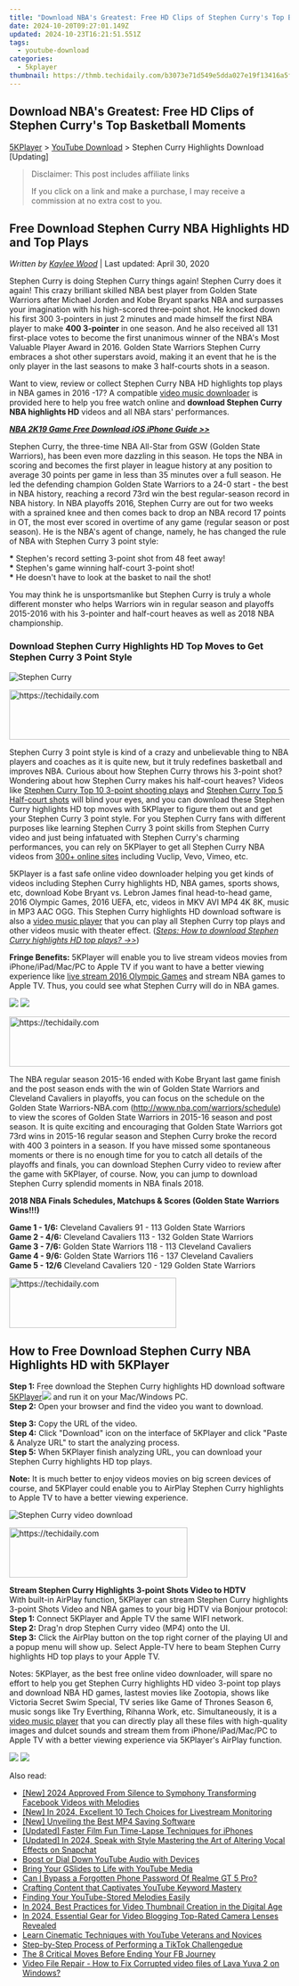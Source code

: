```yaml
---
title: "Download NBA's Greatest: Free HD Clips of Stephen Curry's Top Basketball Moments"
date: 2024-10-20T09:27:01.149Z
updated: 2024-10-23T16:21:51.551Z
tags:
  - youtube-download
categories:
  - 5kplayer
thumbnail: https://thmb.techidaily.com/b3073e71d549e5dda027e19f13416a5fe4cf0a11fd5d20364906665ccf8e2b9a.jpg
---
```


## Download NBA's Greatest: Free HD Clips of Stephen Curry's Top Basketball Moments

[5KPlayer](https://tools.techidaily.com/5kplayer/products/) \> [YouTube Download](https://tools.techidaily.com/5kplayer/youtube-download/) \> Stephen Curry Highlights Download \[Updating\]

>  Disclaimer: This post includes affiliate links
>
>  If you click on a link and make a purchase, I may receive a commission at no extra cost to you.
>

## Free Download Stephen Curry NBA Highlights HD and Top Plays

 _Written by [Kaylee Wood](https://www.quora.com/profile/Amanda-Hu-21)_ | Last updated: April 30, 2020 

Stephen Curry is doing Stephen Curry things again! Stephen Curry does it again! This crazy brilliant skilled NBA best player from Golden State Warriors after Michael Jorden and Kobe Bryant sparks NBA and surpasses your imagination with his high-scored three-point shot. He knocked down his first 300 3-pointers in just 2 minutes and made himself the first NBA player to make **400 3-pointer** in one season. And he also received all 131 first-place votes to become the first unanimous winner of the NBA's Most Valuable Player Award in 2016\. Golden State Warriors Stephen Curry embraces a shot other superstars avoid, making it an event that he is the only player in the last seasons to make 3 half-courts shots in a season.

  
 Want to view, review or collect Stephen Curry NBA HD highlights top plays in NBA games in 2016 -17? A compatible [video music downloader](https://tools.techidaily.com/5kplayer/products/) is provided here to help you free watch online and **download Stephen Curry NBA highlights HD** videos and all NBA stars' performances.

**_[NBA 2K19 Game Free Download iOS iPhone Guide >>](https://tools.techidaily.com/5kplayer/iphone-manager/)_**

Stephen Curry, the three-time NBA All-Star from GSW (Golden State Warriors), has been even more dazzling in this season. He tops the NBA in scoring and becomes the first player in league history at any position to average 30 ‎points per game in less than 35 minutes over a full season. He led the defending champion Golden State Warriors to a 24-0 start - the best in NBA history, reaching a record 73rd win the best regular-season record in NBA history. In NBA playoffs 2016, Stephen Curry are out for two weeks with a sprained knee and then comes back to drop an NBA record 17 points in OT, the most ever scored in overtime of any game (regular season or post season). He is the NBA's agent of change, namely, he has changed the rule of NBA with Stephen Curry 3 point style:

**\*** Stephen's record setting 3-point shot from 48 feet away!  
**\*** Stephen's game winning half-court 3-point shot!  
**\*** He doesn't have to look at the basket to nail the shot!

You may think he is unsportsmanlike but Stephen Curry is truly a whole different monster who helps Warriors win in regular season and playoffs 2015-2016 with his 3-pointer and half-court heaves as well as 2018 NBA championship.

### **Download Stephen Curry Highlights HD Top Moves to Get Stephen Curry 3 Point Style**

![Stephen Curry](https://www.5kplayer.com/youtube-download/img/curry-3point.jpg) 

<!-- affiliate ads begin -->
<a href="https://appsumo.8odi.net/c/5597632/2118311/7443" target="_top" id="2118311">
  <img src="//a.impactradius-go.com/display-ad/7443-2118311" border="0" alt="https://techidaily.com" width="728" height="90"/>
</a>
<img height="0" width="0" src="https://appsumo.8odi.net/i/5597632/2118311/7443" style="position:absolute;visibility:hidden;" border="0" />
<!-- affiliate ads end -->

Stephen Curry 3 point style is kind of a crazy and unbelievable thing to NBA players and coaches as it is quite new, but it truly redefines basketball and improves NBA. Curious about how Stephen Curry throws his 3-point shot? Wondering about how Stephen Curry makes his half-court heaves? Videos like [Stephen Curry Top 10 3-point shooting plays](https://www.youtube.com/watch?v=BGvZBwE2FUs) and [Stephen Curry Top 5 Half-court shots](https://www.youtube.com/watch?v=EHpaRmvNkHI) will blind your eyes, and you can download these Stephen Curry highlights HD top moves with 5KPlayer to figure them out and get your Stephen Curry 3 point style. For you Stephen Curry fans with different purposes like learning Stephen Curry 3 point skills from Stephen Curry video and just being infatuated with Stephen Curry's charming performances, you can rely on 5KPlayer to get all Stephen Curry NBA videos from [300+ online sites](https://tools.techidaily.com/5kplayer/youtube-download/) including Vuclip, Vevo, Vimeo, etc. 

5KPlayer is a fast safe online video downloader helping you get kinds of videos including Stephen Curry highlights HD, NBA games, sports shows, etc, download Kobe Bryant vs. Lebron James final head-to-head game, 2016 Olympic Games, 2016 UEFA, etc, videos in MKV AVI MP4 4K 8K, music in MP3 AAC OGG. This Stephen Curry highlights HD download software is also a [video music player](https://tools.techidaily.com/5kplayer/video-music-player/) that you can play all Stephen Curry top plays and other videos music with theater effect. (_[Steps: How to download Stephen Curry highlights HD top plays? ->>](https://tools.techidaily.com/5kplayer/youtube-download/)_)

**Fringe Benefits:** 5KPlayer will enable you to live stream videos movies from iPhone/iPad/Mac/PC to Apple TV if you want to have a better viewing experience like [live stream 2016 Olympic Games](https://tools.techidaily.com/5kplayer/airplay/) and stream NBA games to Apple TV. Thus, you could see what Stephen Curry will do in NBA games.

[![](https://www.5kplayer.com/youtube-download/../button/freedownwhitewin.png)](https://tools.techidaily.com/5kplayer/products/) [![](https://www.5kplayer.com/youtube-download/../button/freedownbackmac.png)](https://tools.techidaily.com/5kplayer/products/) 

<!-- affiliate ads begin -->
<a href="https://appsumo.8odi.net/c/5597632/2151858/7443" target="_top" id="2151858">
  <img src="//a.impactradius-go.com/display-ad/7443-2151858" border="0" alt="https://techidaily.com" width="600" height="90"/>
</a>
<img height="0" width="0" src="https://appsumo.8odi.net/i/5597632/2151858/7443" style="position:absolute;visibility:hidden;" border="0" />
<!-- affiliate ads end -->

The NBA regular season 2015-16 ended with Kobe Bryant last game finish and the post season ends with the win of Golden State Warriors and Cleveland Cavaliers in playoffs, you can focus on the schedule on the Golden State Warriors-NBA.com (http://www.nba.com/warriors/schedule) to view the scores of Golden State Warriors in 2015-16 season and post season. It is quite exciting and encouraging that Golden State Warriors got 73rd wins in 2015-16 regular season and Stephen Curry broke the record with 400 3 pointers in a season. If you have missed some spontaneous moments or there is no enough time for you to catch all details of the playoffs and finals, you can download Stephen Curry video to review after the game with 5KPlayer, of course. Now, you can jump to download Stephen Curry splendid moments in NBA finals 2018.

**2018 NBA Finals Schedules, Matchups & Scores (Golden State Warriors Wins!!!)**

**Game 1 - 1/6:** Cleveland Cavaliers 91 - 113 Golden State Warriors  
**Game 2 - 4/6:** Cleveland Cavaliers 113 - 132 Golden State Warriors  
**Game 3 - 7/6:** Golden State Warriors 118 - 113 Cleveland Cavaliers  
**Game 4 - 9/6:** Golden State Warriors 116 - 137 Cleveland Cavaliers  
**Game 5 - 12/6** Cleveland Cavaliers 120 - 129 Golden State Warriors 

<!-- affiliate ads begin -->
<a href="https://aligracehair.sjv.io/c/5597632/2006955/19272" target="_top" id="2006955">
  <img src="//a.impactradius-go.com/display-ad/19272-2006955" border="0" alt="https://techidaily.com" width="300" height="90"/>
</a>
<img height="0" width="0" src="https://aligracehair.sjv.io/i/5597632/2006955/19272" style="position:absolute;visibility:hidden;" border="0" />
<!-- affiliate ads end -->

## How to Free Download Stephen Curry NBA Highlights HD with 5KPlayer

**Step 1:**  Free download the Stephen Curry highlights HD download software [5KPlayer](https://tools.techidaily.com/5kplayer/products/)[![](https://www.5kplayer.com/youtube-download/../image/download-mac/dicon.png)](https://tools.techidaily.com/5kplayer/products/) and run it on your Mac/Windows PC.  
**Step 2:** Open your browser and find the video you want to download.  

**Step 3:** Copy the URL of the video.  
**Step 4:** Click "Download" icon on the interface of 5KPlayer and click "Paste & Analyze URL" to start the analyzing process.  
**Step 5:** When 5KPlayer finish analyzing URL, you can download your Stephen Curry highlights HD top plays.

**Note:** It is much better to enjoy videos movies on big screen devices of course, and 5KPlayer could enable you to AirPlay Stephen Curry highlights to Apple TV to have a better viewing experience. 

![Stephen Curry video download](https://www.5kplayer.com/youtube-download/img/download-curry-highlights.jpg) 

<!-- affiliate ads begin -->
<a href="https://bluettius.sjv.io/c/5597632/2139121/17108" target="_top" id="2139121">
  <img src="//a.impactradius-go.com/display-ad/17108-2139121" border="0" alt="https://techidaily.com" width="320" height="90"/>
</a>
<img height="0" width="0" src="https://bluettius.sjv.io/i/5597632/2139121/17108" style="position:absolute;visibility:hidden;" border="0" />
<!-- affiliate ads end -->

**Stream Stephen Curry Highlights 3-point Shots Video to HDTV**   
With built-in AirPlay function, 5KPlayer can stream Stephen Curry highlights 3-point Shots Video and NBA games to your big HDTV via Bonjour protocol:  
**Step 1:** Connect 5KPlayer and Apple TV the same WIFI network.  
**Step 2:** Drag'n drop Stephen Curry video (MP4) onto the UI.  
**Step 3:** Click the AirPlay button on the top right corner of the playing UI and a popup menu will show up. Select Apple-TV here to beam Stephen Curry highlights HD top plays to your Apple TV.

Notes: 5KPlayer, as the best free online video downloader, will spare no effort to help you get Stephen Curry highlights HD video 3-point top plays and download NBA HD games, lastest movies like Zootopia, shows like Victoria Secret Swim Special, TV series like Game of Thrones Season 6, music songs like Try Everthing, Rihanna Work, etc. Simultaneously, it is a [video music player](https://tools.techidaily.com/5kplayer/video-music-player/) that you can directly play all these files with high-quality images and dulcet sounds and stream them from iPhone/iPad/Mac/PC to Apple TV with a better viewing experience via 5KPlayer's AirPlay function. 

[![](https://www.5kplayer.com/youtube-download/../button/freedownwhitewin.png)](https://tools.techidaily.com/5kplayer/products/) [![](https://www.5kplayer.com/youtube-download/../button/freedownbackmac.png)](https://tools.techidaily.com/5kplayer/products/)

<ins class="adsbygoogle"
     style="display:block"
     data-ad-format="autorelaxed"
     data-ad-client="ca-pub-7571918770474297"
     data-ad-slot="1223367746"></ins>

<ins class="adsbygoogle"
     style="display:block"
     data-ad-client="ca-pub-7571918770474297"
     data-ad-slot="8358498916"
     data-ad-format="auto"
     data-full-width-responsive="true"></ins>

<span class="atpl-alsoreadstyle">Also read:</span>
<div><ul>
<li><a href="https://facebook-videos.techidaily.com/new-2024-approved-from-silence-to-symphony-transforming-facebook-videos-with-melodies/"><u>[New] 2024 Approved From Silence to Symphony Transforming Facebook Videos with Melodies</u></a></li>
<li><a href="https://youtube-lab.techidaily.com/n-2024-excellent-10-tech-choices-for-livestream-monitoring/"><u>[New] In 2024, Excellent 10 Tech Choices for Livestream Monitoring</u></a></li>
<li><a href="https://digital-screen-recording.techidaily.com/new-unveiling-the-best-mp4-saving-software/"><u>[New] Unveiling the Best MP4 Saving Software</u></a></li>
<li><a href="https://fox-links.techidaily.com/updated-faster-film-fun-time-lapse-techniques-for-iphones/"><u>[Updated] Faster Film Fun Time-Lapse Techniques for iPhones</u></a></li>
<li><a href="https://snapchat-videos.techidaily.com/updated-in-2024-speak-with-style-mastering-the-art-of-altering-vocal-effects-on-snapchat/"><u>[Updated] In 2024, Speak with Style Mastering the Art of Altering Vocal Effects on Snapchat</u></a></li>
<li><a href="https://youtube-video-recordings.techidaily.com/boost-or-dial-down-youtube-audio-with-devices/"><u>Boost or Dial Down YouTube Audio with Devices</u></a></li>
<li><a href="https://youtube-video-recordings.techidaily.com/bring-your-gslides-to-life-with-youtube-media/"><u>Bring Your GSlides to Life with YouTube Media</u></a></li>
<li><a href="https://easy-unlock-android.techidaily.com/can-i-bypass-a-forgotten-phone-password-of-realme-gt-5-pro-by-drfone-android/"><u>Can I Bypass a Forgotten Phone Password Of Realme GT 5 Pro?</u></a></li>
<li><a href="https://youtube-video-recordings.techidaily.com/crafting-content-that-captivates-youtube-keyword-mastery/"><u>Crafting Content that Captivates YouTube Keyword Mastery</u></a></li>
<li><a href="https://youtube-video-recordings.techidaily.com/finding-your-youtube-stored-melodies-easily/"><u>Finding Your YouTube-Stored Melodies Easily</u></a></li>
<li><a href="https://youtube-video-recordings.techidaily.com/in-2024-best-practices-for-video-thumbnail-creation-in-the-digital-age/"><u>In 2024, Best Practices for Video Thumbnail Creation in the Digital Age</u></a></li>
<li><a href="https://youtube-video-recordings.techidaily.com/in-2024-essential-gear-for-video-blogging-top-rated-camera-lenses-revealed/"><u>In 2024, Essential Gear for Video Blogging Top-Rated Camera Lenses Revealed</u></a></li>
<li><a href="https://youtube-video-recordings.techidaily.com/learn-cinematic-techniques-with-youtube-veterans-and-novices/"><u>Learn Cinematic Techniques with YouTube Veterans and Novices</u></a></li>
<li><a href="https://tech-renaissance.techidaily.com/step-by-step-process-of-performing-a-tiktok-challengedue/"><u>Step-by-Step Process of Performing a TikTok Challengedue</u></a></li>
<li><a href="https://facebook.techidaily.com/the-8-critical-moves-before-ending-your-fb-journey/"><u>The 8 Critical Moves Before Ending Your FB Journey</u></a></li>
<li><a href="https://techidaily.com/video-file-repair-how-to-fix-corrupted-video-files-of-lava-yuva-2-on-windows-by-stellar-video-repair-mobile-video-repair/"><u>Video File Repair - How to Fix Corrupted video files of Lava Yuva 2 on Windows?</u></a></li>
</ul></div>

